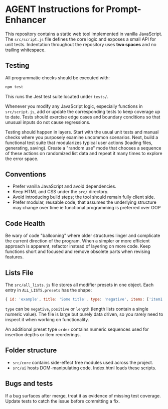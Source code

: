 # AGENT Instructions for Prompt-Enhancer

This repository contains a static web tool implemented in vanilla JavaScript. The
`src/script.js` file defines the core logic and exposes a small API for
unit tests. Indentation throughout the repository uses **two spaces** and no
trailing whitespace.

## Testing

All programmatic checks should be executed with:

```bash
npm test
```

This runs the Jest test suite located under `tests/`.

Whenever you modify any JavaScript logic, especially functions in
`src/script.js`, add or update the corresponding tests to keep coverage up to
date. Tests should exercise edge cases and boundary conditions so that unusual
inputs do not cause regressions.

Testing should happen in layers. Start with the usual unit tests and manual
checks where you purposely examine uncommon scenarios. Next, build a functional
test suite that modularizes typical user actions (loading files, generating,
saving). Create a "random use" mode that chooses a sequence of these actions on
randomized list data and repeat it many times to explore the error space.

## Conventions

* Prefer vanilla JavaScript and avoid dependencies.
* Keep HTML and CSS under the `src/` directory.
* Avoid introducing build steps; the tool should remain fully client side.
* Prefer modular, reusable code, that assumes the underlying structure may change over time ie functional programming is preferred over OOP

## Code Health

Be wary of code "ballooning" where older structures linger and complicate the
current direction of the program. When a simpler or more efficient approach is
apparent, refactor instead of layering on more code. Keep functions short and
focused and remove obsolete parts when revising features.

## Lists File

The `src/all_lists.js` file stores all modifier presets in one object. Each
entry in `ALL_LISTS.presets` has the shape:

```javascript
{ id: 'example', title: 'Some title', type: 'negative', items: ['item1', 'item2'] }
```

`type` can be `negative`, `positive` or `length` (length lists contain a single
numeric value). The file is large but purely data driven, so you rarely need to
inspect it when working on functionality.

An additional preset type `order` contains numeric sequences used for insertion
depths or item reorderings.

## Folder structure

- `src/core` contains side-effect free modules used across the project.
- `src/ui` hosts DOM-manipulating code. Index.html loads these scripts.

## Bugs and tests

If a bug surfaces after merge, treat it as evidence of missing test
coverage. Update tests to catch the issue before committing a fix.
